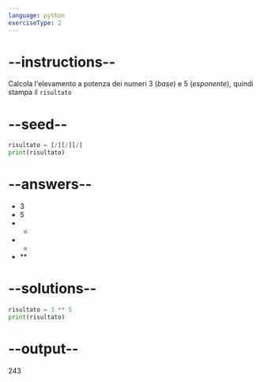 ```yaml
---
language: python
exerciseType: 2
---
```


# --instructions--

Calcola l'elevamento a potenza dei numeri 3 (*base*) e 5 (*esponente*), quindi stampa il `risultato`

# --seed--

```python
risultato = [/][/][/]
print(risultato)
```

# --answers--

- 3
- 5
-  - 
-  * 
-  ** 

# --solutions--

```python
risultato = 3 ** 5
print(risultato)
```

# --output--

243
